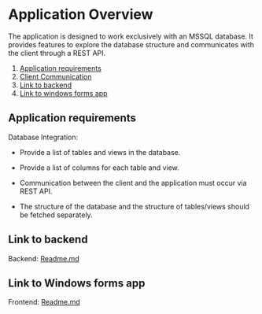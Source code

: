 # Application Overview

The application is designed to work exclusively with an MSSQL database. It provides features to explore the database structure and communicates with the client through a REST API.

1. [Application requirements](#application-requirements)
2. [Client Communication](#client-communication)
3. [Link to backend](#link-to-backend)
4. [Link to windows forms app](#link-to-windows-forms-app)

## Application requirements

Database Integration:

- Provide a list of tables and views in the database.

- Provide a list of columns for each table and view.
- Communication between the client and the application must occur via REST API.
- The structure of the database and the structure of tables/views should be fetched separately.

## Link to backend

Backend: [Readme.md](server/README.md)

## Link to Windows forms app

Frontend: [Readme.md](client/README.md)
